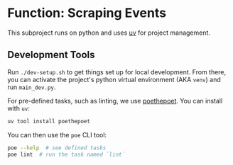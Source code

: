 # Function: Scraping Events

This subproject runs on python and uses [uv](https://docs.astral.sh/uv/) for project management.

## Development Tools

Run `./dev-setup.sh` to get things set up for local development.
From there, you can activate the project's python virtual environment (AKA `venv`) and run `main_dev.py`.

For pre-defined tasks, such as linting, we use [poethepoet](https://poethepoet.natn.io/).
You can install with `uv`:
```bash
uv tool install poethepoet
```
You can then use the `poe` CLI tool:
```bash
poe --help  # see defined tasks
poe lint  # run the task named `lint`
```
